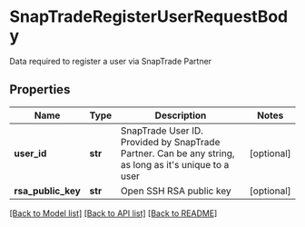 # SnapTradeRegisterUserRequestBody

Data required to register a user via SnapTrade Partner

## Properties
Name | Type | Description | Notes
------------ | ------------- | ------------- | -------------
**user_id** | **str** | SnapTrade User ID. Provided by SnapTrade Partner. Can be any string, as long as it&#39;s unique to a user | [optional] 
**rsa_public_key** | **str** | Open SSH RSA public key | [optional] 

[[Back to Model list]](../README.md#documentation-for-models) [[Back to API list]](../README.md#documentation-for-api-endpoints) [[Back to README]](../README.md)


